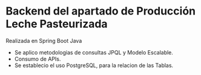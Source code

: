 # Backend del apartado de Producción Leche Pasteurizada

Realizada en Spring Boot Java
* Se aplico metodologias de consultas JPQL y Modelo Escalable.
* Consumo de APIs.
* Se establecio el uso PostgreSQL, para la relacion de las Tablas. 

